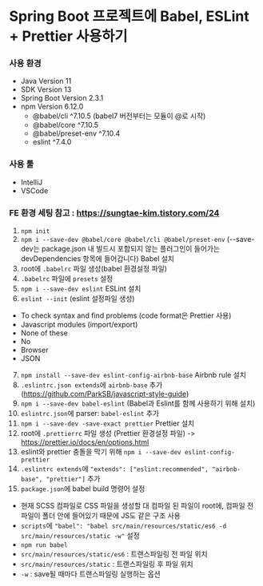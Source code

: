 # Spring Boot 프로젝트에 Babel, ESLint + Prettier 사용하기

### 사용 환경

- Java Version 11
- SDK Version 13
- Spring Boot Version 2.3.1
- npm Version 6.12.0
  - @babel/cli ^7.10.5 (babel7 버전부터는 모듈이 @로 시작)
  - @babel/core ^7.10.5
  - @babel/preset-env ^7.10.4
  - eslint ^7.4.0

### 사용 툴

- IntelliJ
- VSCode

### FE 환경 세팅 참고 : https://sungtae-kim.tistory.com/24

1. `npm init`
2. `npm i --save-dev @babel/core @babel/cli @babel/preset-env` (--save-dev는 package.json 내 빌드시 포함되지 않는 플러그인이 들어가는 devDependencies 항목에 들어갑니다) Babel 설치
3. root에 `.babelrc` 파일 생성(babel 환경설정 파일)
4. `.babelrc` 파일에 `presets` 설정
5. `npm i --save-dev eslint` ESLint 설치
6. `eslint --init` (eslint 설정파일 생성)

- To check syntax and find problems (code format은 Prettier 사용)
- Javascript modules (import/export)
- None of these
- No
- Browser
- JSON

7. `npm install --save-dev eslint-config-airbnb-base` Airbnb rule 설치
8. `.eslintrc.json extends`에 `airbnb-base` 추가 (https://github.com/ParkSB/javascript-style-guide)
9. `npm i --save-dev babel-eslint` (Babel과 Eslint를 함께 사용하기 위해 설치)
10. `eslintrc.json`에 parser: `babel-eslint` 추가
11. `npm i --save-dev -save-exact prettier` Prettier 설치
12. root에 `.prettierrc` 파일 생성 (Prettier 환경설정 파일) -> https://prettier.io/docs/en/options.html
13. eslint와 prettier 충돌을 막기 위해 `npm i --save-dev eslint-config-prettier`
14. `.eslintrc extends`에 `"extends": ["eslint:recommended", "airbnb-base", "prettier"]` 추가
15. `package.json`에 babel build 명령어 설정

- 현재 SCSS 컴파일로 CSS 파일을 생성할 대 컴파일 된 파일이 root에, 컴파일 전 파일이 폴더 안에 들어있기 때문에 JS도 같은 구조 사용
- `scripts`에 `"babel": "babel src/main/resources/static/es6 -d src/main/resources/static -w"` 설정
- `npm run babel`
- `src/main/resources/static/es6` : 트랜스파일링 전 파일 위치
- `src/main/resources/static` : 트랜스파일링 후 파일 위치
- `-w` : save될 때마다 트랜스파일링 실행하는 옵션
